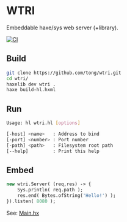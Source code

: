WTRI
====
Embeddable haxe/sys web server (+library).

[![CI](https://github.com/tong/wtri/actions/workflows/ci.yml/badge.svg)](https://github.com/tong/wtri/actions/workflows/ci.yml)


## Build

```sh
git clone https://github.com/tong/wtri.git
cd wtri/
haxelib dev wtri .
haxe build-hl.hxml
```

## Run

```sh
Usage: hl wtri.hl [options]

[-host] <name>   : Address to bind
[-port] <number> : Port number
[-path] <path>   : Filesystem root path
[--help]         : Print this help
```

## Embed

```hx
new wtri.Server( (req,res) -> {
    Sys.println( req.path );
    res.end( Bytes.ofString('Hello!') );
}).listen( 8080 );
```
See: [Main.hx](src/Main.hx)
